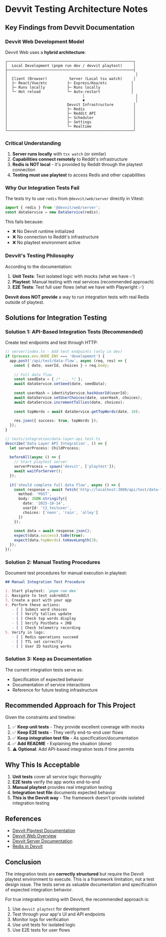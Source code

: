 # Devvit Testing Architecture Notes

## Key Findings from Devvit Documentation

### Devvit Web Development Model

Devvit Web uses a **hybrid architecture**:

```
┌─────────────────────────────────────────────────────────┐
│  Local Development (pnpm run dev / devvit playtest)     │
├─────────────────────────────────────────────────────────┤
│                                                          │
│  Client (Browser)          Server (Local tsx watch)     │
│  ├─ React/Vue/etc         ├─ Express/Koa/etc           │
│  ├─ Runs locally          ├─ Runs locally              │
│  └─ Hot reload            └─ Auto-restart              │
│                                  │                       │
│                                  ▼                       │
│                           Devvit Infrastructure         │
│                           ├─ Redis                      │
│                           ├─ Reddit API                 │
│                           ├─ Scheduler                  │
│                           ├─ Settings                   │
│                           └─ Realtime                   │
└─────────────────────────────────────────────────────────┘
```

### Critical Understanding

1. **Server runs locally** with `tsx watch` (or similar)
2. **Capabilities connect remotely** to Reddit's infrastructure
3. **Redis is NOT local** - it's provided by Reddit through the playtest connection
4. **Testing must use playtest** to access Redis and other capabilities

### Why Our Integration Tests Fail

The tests try to use `redis` from `@devvit/web/server` directly in Vitest:

```typescript
import { redis } from '@devvit/web/server';
const dataService = new DataService(redis);
```

This fails because:
- ❌ No Devvit runtime initialized
- ❌ No connection to Reddit's infrastructure
- ❌ No playtest environment active

### Devvit's Testing Philosophy

According to the documentation:

1. **Unit Tests**: Test isolated logic with mocks (what we have ✅)
2. **Playtest**: Manual testing with real services (recommended approach)
3. **E2E Tests**: Test full user flows (what we have with Playwright ✅)

**Devvit does NOT provide** a way to run integration tests with real Redis outside of playtest.

## Solutions for Integration Testing

### Solution 1: API-Based Integration Tests (Recommended)

Create test endpoints and test through HTTP:

```typescript
// server/index.ts - Add test endpoints (only in dev)
if (process.env.NODE_ENV === 'development') {
  app.post('/api/test/data-flow', async (req, res) => {
    const { date, userId, choices } = req.body;
    
    // Full data flow
    const seedData = { /* ... */ };
    await dataService.setSeed(date, seedData);
    
    const userHash = identityService.hashUserId(userId);
    await dataService.setUserChoices(date, userHash, choices);
    await dataService.incrementTallies(date, choices);
    
    const topWords = await dataService.getTopWords(date, 10);
    
    res.json({ success: true, topWords });
  });
}
```

```typescript
// tests/integration/data-layer-api.test.ts
describe('Data Layer API Integration', () => {
  let serverProcess: ChildProcess;
  
  beforeAll(async () => {
    // Start playtest server
    serverProcess = spawn('devvit', ['playtest']);
    await waitForServer();
  });
  
  it('should complete full data flow', async () => {
    const response = await fetch('http://localhost:3000/api/test/data-flow', {
      method: 'POST',
      body: JSON.stringify({
        date: '2025-10-14',
        userId: 't2_testuser',
        choices: ['neon', 'rain', 'alley']
      })
    });
    
    const data = await response.json();
    expect(data.success).toBe(true);
    expect(data.topWords).toHaveLength(3);
  });
});
```

### Solution 2: Manual Testing Procedures

Document test procedures for manual execution in playtest:

```markdown
## Manual Integration Test Procedure

1. Start playtest: `pnpm run dev`
2. Navigate to test subreddit
3. Create a post with your app
4. Perform these actions:
   - [ ] Submit word choices
   - [ ] Verify tallies update
   - [ ] Check top words display
   - [ ] Verify PostData < 2KB
   - [ ] Check telemetry recording
5. Verify in logs:
   - [ ] Redis operations succeed
   - [ ] TTL set correctly
   - [ ] User ID hashing works
```

### Solution 3: Keep as Documentation

The current integration tests serve as:
- Specification of expected behavior
- Documentation of service interactions
- Reference for future testing infrastructure

## Recommended Approach for This Project

Given the constraints and timeline:

1. ✅ **Keep unit tests** - They provide excellent coverage with mocks
2. ✅ **Keep E2E tests** - They verify end-to-end user flows
3. ✅ **Keep integration test file** - As specification/documentation
4. ✅ **Add README** - Explaining the situation (done)
5. ⚠️ **Optional**: Add API-based integration tests if time permits

## Why This Is Acceptable

1. **Unit tests** cover all service logic thoroughly
2. **E2E tests** verify the app works end-to-end
3. **Manual playtest** provides real integration testing
4. **Integration test file** documents expected behavior
5. **This is the Devvit way** - The framework doesn't provide isolated integration testing

## References

- [Devvit Playtest Documentation](https://developers.reddit.com/docs/guides/tools/playtest)
- [Devvit Web Overview](https://developers.reddit.com/docs/capabilities/devvit-web/devvit_web_overview)
- [Devvit Server Documentation](https://developers.reddit.com/docs/capabilities/devvit-web/server)
- [Redis in Devvit](https://developers.reddit.com/docs/capabilities/server/redis)

## Conclusion

The integration tests are **correctly structured** but require the Devvit playtest environment to execute. This is a framework limitation, not a test design issue. The tests serve as valuable documentation and specification of expected integration behavior.

For true integration testing with Devvit, the recommended approach is:
1. Use `devvit playtest` for development
2. Test through your app's UI and API endpoints
3. Monitor logs for verification
4. Use unit tests for isolated logic
5. Use E2E tests for user flows
